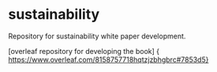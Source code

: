 # sustainability
Repository for sustainability white paper development. 

[overleaf repository for developing the book] {
https://www.overleaf.com/8158757718hqtzjzbhgbrc#7853d5}
